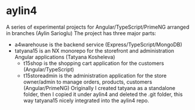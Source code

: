 # aylin4
A series of experimental projects for Angular/TypeScript/PrimeNG arranged in branches (Aylin Sarioglu)
The project has three major parts:
- a4warehouse is the backend service (Express/TypeScript/MongoDB)
- tatyana15 is an NX monorepo for the storefront and administration Angular applications (Tatyana Kosheleva)
    - t15shop is the shopping cart application for the customers (Angular/TypeScript)
    - t15storeadmin is the administration application for the store owner/admin to manage orders, products, customers (Angular/PrimeNG)
Originally I created tatyana as a standalone folder, then I copied it under aylin4 and deleted the .git folder, this way tatyana15 nicely integrated into the aylin4 repo.

